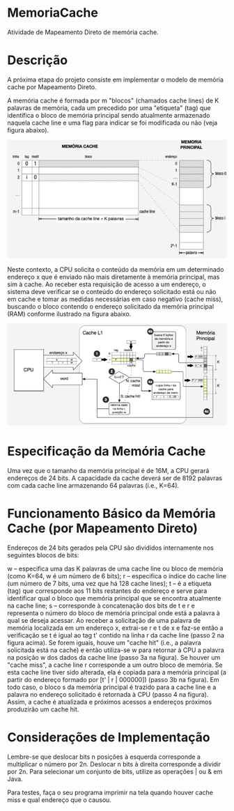 # MemoriaCache
Atividade de Mapeamento Direto de memória cache.

# Descrição
A próxima etapa do projeto consiste em implementar o modelo de memória cache por Mapeamento Direto.

A memória cache é formada por m "blocos" (chamados cache lines) de K palavras de memória, cada um precedido por uma "etiqueta" (tag) que identifica o bloco de memória principal sendo atualmente armazenado naquela cache line e uma flag para indicar se foi modificada ou não (veja figura abaixo).

![](Screenshot_2020-09-16_112711.png)

Neste contexto, a CPU solicita o conteúdo da memória em um determinado endereço x que é enviado não mais diretamente à memória principal, mas sim à cache. Ao receber esta requisição de acesso a um endereço, o sistema deve verificar se o conteúdo do endereço solicitado está ou não em cache e tomar as medidas necessárias em caso negativo (cache miss), buscando o bloco contendo o endereço solicitado da memória principal (RAM) conforme ilustrado na figura abaixo.

![](Screenshot_2020-09-16_112742.png)

# Especificação da Memória Cache
Uma vez que o tamanho da memória principal é de 16M, a CPU gerará endereços de 24 bits. A capacidade da cache deverá ser de 8192 palavras com cada cache line armazenando 64 palavras (i.e., K=64).

# Funcionamento Básico da Memória Cache (por Mapeamento Direto)
Endereços de 24 bits gerados pela CPU são divididos internamente nos seguintes blocos de bits:

w – especifica uma das K palavras de uma cache line ou bloco de memória (como K=64, w é um número de 6 bits);
r – especifica o índice do cache line (um número de 7 bits, uma vez que há 128 cache lines);
t – é a etiqueta (tag) que corresponde aos 11 bits restantes do endereço e serve para identificar qual o bloco que memória principal que se encontra atualmente na cache line;
s – corresponde à concatenação dos bits de t e r e representa o número do bloco de memória principal onde está a palavra à qual se deseja acessar.
Ao receber a solicitação de uma palavra de memória localizada em um endereço x, extrai-se r e t de x e faz-se então a verificação se t é igual ao tag t' contido na linha r da cache line (passo 2 na figura acima). Se forem iguais, houve um "cache hit" (i.e., a palavra solicitada está na cache) e então utiliza-se w para retornar à CPU a palavra na posição w dos dados da cache line (passo 3a na figura). Se houver um "cache miss", a cache line r corresponde a um outro bloco de memória. Se esta cache line tiver sido alterada, ela é copiada para a memória principal (a partir do endereço formado por [t' | r | 000000]) (passo 3b na figura). Em todo caso, o bloco s da memória principal é trazido para a cache line e a palavra no endereço solicitado é retornada à CPU (passo 4 na figura). Assim, a cache é atualizada e próximos acessos a endereços próximos produzirão um cache hit.

# Considerações de Implementação
Lembre-se que deslocar bits n posições à esquerda corresponde a multiplicar o número por 2n. Deslocar n bits à direita corresponde a dividir por 2n. Para selecionar um conjunto de bits, utilize as operações | ou & em Java.

Para testes, faça o seu programa imprimir na tela quando houver cache miss e qual endereço que o causou.
